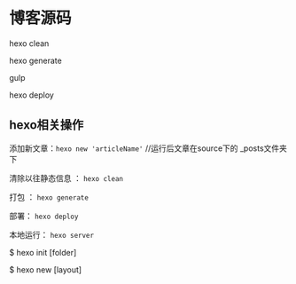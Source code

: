 # 博客源码
hexo clean

hexo generate

gulp

hexo deploy


## hexo相关操作
添加新文章：`hexo new 'articleName'`  //运行后文章在source下的 _posts文件夹下

清除以往静态信息 ： `hexo clean`

打包 ： `hexo generate`

部署： `hexo deploy`

本地运行： `hexo server`

$ hexo init [folder]

$ hexo new [layout] <title>  // layout's value is post/page/draft

$ hexo generate   // option -d or --deploy deploy after generation, -w or -- watch watch file changes

$ hexo publish [layout] <filename>  // publish a draft

hexo server  // start a static server , -p port

$ hexo deploy

$ hexo render <file1> [file2]  -0  //output

$ hexo clean

$ hexo list <type> //type is post/page/toute/tag/category


## 添加travis-ci
在项目里添加了travis-ci, hexo博客的生成，压缩，部署都在travis里面进行，源码只负责写和修改文章，然后提交到github上

百度推送：

主动推送：
curl -H 'Content-Type:text/plain' --data-binary @source/urls.txt "http://data.zz.baidu.com/urls?site=bingxl.cn&token=TXPxWXjnHVPzbF7b"